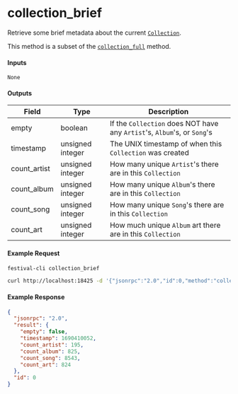 # collection_brief
Retrieve some brief metadata about the current [`Collection`](../../common-objects/collection.md).

This method is a subset of the [`collection_full`](collection_full.md) method.

#### Inputs

`None`

#### Outputs

| Field        | Type             | Description |
|--------------|------------------|-------------|
| empty        | boolean          | If the `Collection` does NOT have any `Artist`'s, `Album`'s, or `Song`'s
| timestamp    | unsigned integer | The UNIX timestamp of when this `Collection` was created
| count_artist | unsigned integer | How many unique `Artist`'s there are in this `Collection`
| count_album  | unsigned integer | How many unique `Album`'s there are in this `Collection`
| count_song   | unsigned integer | How many unique `Song`'s there are in this `Collection`
| count_art    | unsigned integer | How much unique `Album` art there are in this `Collection`

#### Example Request
```bash
festival-cli collection_brief
```
```bash
curl http://localhost:18425 -d '{"jsonrpc":"2.0","id":0,"method":"collection_brief"}'
```

#### Example Response
```json
{
  "jsonrpc": "2.0",
  "result": {
    "empty": false,
    "timestamp": 1690410052,
    "count_artist": 195,
    "count_album": 825,
    "count_song": 8543,
    "count_art": 824
  },
  "id": 0
}
```
